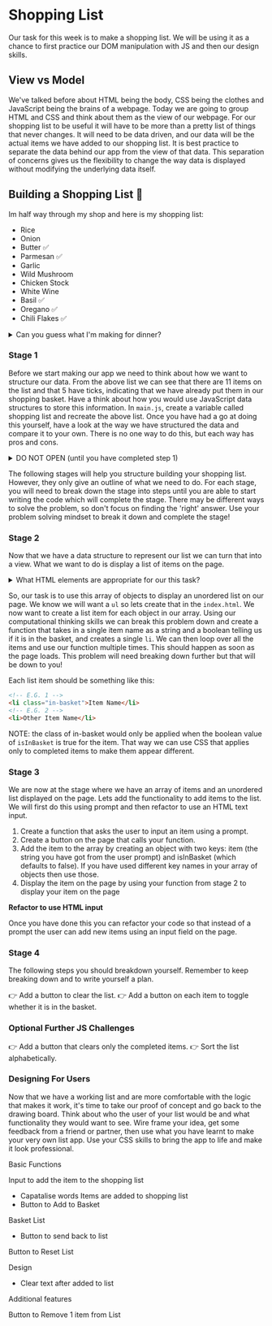 # Shopping List

Our task for this week is to make a shopping list. We will be using it as a chance to first practice our DOM manipulation with JS and then our design skills.

## View vs Model

We've talked before about HTML being the body, CSS being the clothes and JavaScript being the brains of a webpage. Today we are going to group HTML and CSS and think about them as the view of our webpage. For our shopping list to be useful it will have to be more than a pretty list of things that never changes. It will need to be data driven, and our data will be the actual items we have added to our shopping list. It is best practice to separate the data behind our app from the view of that data. This separation of concerns gives us the flexibility to change the way data is displayed without modifying the underlying data itself.

## Building a Shopping List 📝

Im half way through my shop and here is my shopping list:

- Rice
- Onion
- Butter ✅
- Parmesan ✅
- Garlic
- Wild Mushroom
- Chicken Stock
- White Wine
- Basil ✅
- Oregano ✅
- Chili Flakes ✅

<details>
<summary>Can you guess what I'm making for dinner?</summary>

Wild Mushroom Risotto!

![](https://cupfulofkale.com/wp-content/uploads/2020/05/Creamy-Vegan-Wild-Mushroom-Risotto-720x720.jpg)

</details>

### Stage 1

Before we start making our app we need to think about how we want to structure our data. From the above list we can see that there are 11 items on the list and that 5 have ticks, indicating that we have already put them in our shopping basket. Have a think about how you would use JavaScript data structures to store this information. In `main.js`, create a variable called shopping list and recreate the above list. Once you have had a go at doing this yourself, have a look at the way we have structured the data and compare it to your own. There is no one way to do this, but each way has pros and cons.

<details>
<summary>DO NOT OPEN (until you have completed step 1)</summary>
<details>
<summary>Are you sure you've completed step 1?</summary>
<details>
<summary>Triple sure???</summary>

```js
const shoppingList = [
  { item: "Rice", isInBasket: false },
  { item: "Onion", isInBasket: false },
  { item: "Butter", isInBasket: true },
  { item: "Parmesan", isInBasket: true },
  { item: "Garlic", isInBasket: false },
  { item: "Wild Mushroom", isInBasket: false },
  { item: "Chicken Stock", isInBasket: false },
  { item: "White Wine", isInBasket: false },
  { item: "Basil", isInBasket: true },
  { item: "Oregano", isInBasket: true },
  { item: "Chili Flakes", isInBasket: true },
];
```

Here we have chosen an array of objects as our data structure. Arrays are for lists of items of the same type. Each item is an object with a key of `item`, which holds a string value so we can track the name of the item; and a key of `isInBasket`, which holds a boolean value representing whether the item is in or out of the basket.

</details>
</details>
</details>

The following stages will help you structure building your shopping list. However, they only give an outline of what we need to do. For each stage, you will need to break down the stage into steps until you are able to start writing the code which will complete the stage. There may be different ways to solve the problem, so don't focus on finding the 'right' answer. Use your problem solving mindset to break it down and complete the stage!

### Stage 2

Now that we have a data structure to represent our list we can turn that into a view. What we want to do is display a list of items on the page.

<details>
<summary>What HTML elements are appropriate for our this task?</summary>

A `ul` with `li` elements as children.

</details>

So, our task is to use this array of objects to display an unordered list on our page. We know we will want a `ul` so lets create that in the `index.html`. We now want to create a list item for each object in our array. Using our computational thinking skills we can break this problem down and create a function that takes in a single item name as a string and a boolean telling us if it is in the basket, and creates a single `li`. We can then loop over all the items and use our function multiple times. This should happen as soon as the page loads. This problem will need breaking down further but that will be down to you!

Each list item should be something like this:

```html
<!-- E.G. 1 -->
<li class="in-basket">Item Name</li>
<!-- E.G. 2 -->
<li>Other Item Name</li>
```

NOTE: the class of in-basket would only be applied when the boolean value of `isInBasket` is true for the item. That way we can use CSS that applies only to completed items to make them appear different.

### Stage 3

We are now at the stage where we have an array of items and an unordered list displayed on the page. Lets add the functionality to add items to the list. We will first do this using prompt and then refactor to use an HTML text input.

1. Create a function that asks the user to input an item using a prompt.
2. Create a button on the page that calls your function.
3. Add the item to the array by creating an object with two keys: item (the string you have got from the user prompt) and isInBasket (which defaults to false). If you have used different key names in your array of objects then use those.
4. Display the item on the page by using your function from stage 2 to display your item on the page

**Refactor to use HTML input**

Once you have done this you can refactor your code so that instead of a prompt the user can add new items using an input field on the page.

### Stage 4

The following steps you should breakdown yourself. Remember to keep breaking down and to write yourself a plan.

👉 Add a button to clear the list.
👉 Add a button on each item to toggle whether it is in the basket.

### Optional Further JS Challenges

👉 Add a button that clears only the completed items.
👉 Sort the list alphabetically.

### Designing For Users

Now that we have a working list and are more comfortable with the logic that makes it work, it's time to take our proof of concept and go back to the drawing board. Think about who the user of your list would be and what functionality they would want to see. Wire frame your idea, get some feedback from a friend or partner, then use what you have learnt to make your very own list app. Use your CSS skills to bring the app to life and make it look professional.

Basic Functions 

Input to add the item to the shopping list
  - Capatalise words
Items are added to shopping list
  - Button to Add to Basket
 
Basket List 
  - Button to send back to list 

Button to Reset List 

Design 
- Clear text after added to list 

Additional features 

Button to Remove 1 item from List 